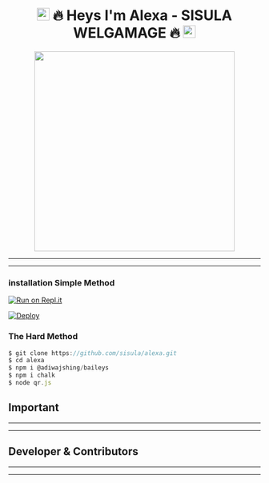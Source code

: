 <h1 align="center"><img src="https://github.com/souvikguria98/souvikguria98/blob/master/Hi.gif" width="25"> 🔥 Heys I'm Alexa - SISULA WELGAMAGE 🔥 <img src="https://github.com/souvikguria98/souvikguria98/blob/master/Hi.gif" width="25"></h2>




<p align="center"><img src="https://i.hizliresim.com/lhyw9kg.jfif" width="400"></a></p>


---
 ___
 ### installation Simple Method

[![Run on Repl.it](https://repl.it/badge/github/TOXIC-DEVIL/WhatsAsenaPublic)](https://replit.com/@SisulaRansika/ALEXA?v=1)


[![Deploy](https://www.herokucdn.com/deploy/button.svg)](https://heroku.com/deploy?template=https://github.com/sisula/alexa)

### The Hard Method
``` js
$ git clone https://github.com/sisula/alexa.git
$ cd alexa
$ npm i @adiwajshing/baileys
$ npm i chalk
$ node qr.js
```

##

## Important

-------------



--------------------

## Developer & Contributors

 








<!-- programming langs i work-->
<p align="center">


 



---
 ___
